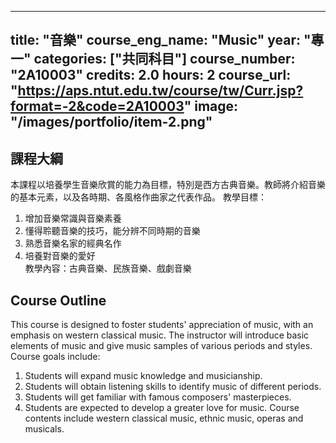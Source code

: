 
---
title: "音樂"
course_eng_name: "Music"
year: "專一"
categories: ["共同科目"]
course_number: "2A10003"
credits: 2.0
hours: 2
course_url: "https://aps.ntut.edu.tw/course/tw/Curr.jsp?format=-2&code=2A10003"
image: "/images/portfolio/item-2.png"
---

## 課程大綱

本課程以培養學生音樂欣賞的能力為目標，特別是西方古典音樂。教師將介紹音樂的基本元素，以及各時期、各風格作曲家之代表作品。
教學目標：
1. 增加音樂常識與音樂素養 
2. 懂得聆聽音樂的技巧，能分辨不同時期的音樂 
3. 熟悉音樂名家的經典名作 
4. 培養對音樂的愛好  
教學內容：古典音樂、民族音樂、戲劇音樂

## Course Outline

This course is designed to foster students' appreciation of music, with an emphasis on western classical music. The instructor will introduce basic elements of music and give music samples of various periods and styles. Course goals include: 
1. Students will expand music knowledge and musicianship. 
2. Students will obtain listening skills to identify music of different periods. 
3. Students will get familiar with famous composers' masterpieces. 
4. Students are expected to develop a greater love for music. 
Course contents include western classical music, ethnic music, operas and musicals.
